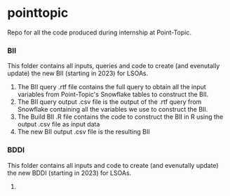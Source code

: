# pointtopic
Repo for all the code produced during internship at Point-Topic.

### BII
This folder contains all inputs, queries and code to create (and evenutally update) the new BII (starting in 2023) for LSOAs.

1. The BII query .rtf file contains the full query to obtain all the input variables from Point-Topic's Snowflake tables to construct the BII.
2. The BII query output .csv file is the output of the .rtf query from Snowflake containing all the variables we use to construct the BII.
3. The Build BII .R file contains the code to construct the BII in R using the output .csv file as input data
4. The new BII output .csv file is the resulting BII

### BDDI
This folder contains all inputs and code to create (and evenutally update) the new BDDI (starting in 2023) for LSOAs.

1. 
